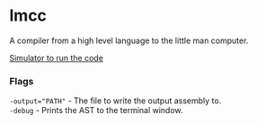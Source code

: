# lmcc

A compiler from a high level language to the little man computer.

[Simulator to run the code](https://www.101computing.net/LMC/)

### Flags
`-output="PATH"` - The file to write the output assembly to.  
`-debug` - Prints the AST to the terminal window.  
